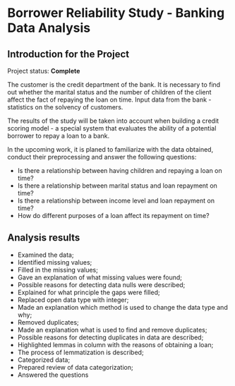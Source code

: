 # Borrower Reliability Study - Banking Data Analysis

## Introduction for the Project 

Project status: **Complete**

The customer is the credit department of the bank. It is necessary to find out whether the marital status and the number of children of the client affect the fact of repaying the loan on time. Input data from the bank - statistics on the solvency of customers.

The results of the study will be taken into account when building a credit scoring model - a special system that evaluates the ability of a potential borrower to repay a loan to a bank.

In the upcoming work, it is planed to familiarize with the data obtained, conduct their preprocessing and answer the following questions:

* Is there a relationship between having children and repaying a loan on time?
* Is there a relationship between marital status and loan repayment on time?
* Is there a relationship between income level and loan repayment on time?
* How do different purposes of a loan affect its repayment on time?

## Analysis results

* Examined the data;
* Identified missing values;
* Filled in the missing values;
* Gave an explanation of what missing values were found;
* Possible reasons for detecting data nulls were described;
* Explained for what principle the gaps were filled;
* Replaced open data type with integer;
* Made an explanation which method is used to change the data type and why;
* Removed duplicates;
* Made an explanation what is used to find and remove duplicates;
* Possible reasons for detecting duplicates in data are described;
* Highlighted lemmas in column with the reasons of obtaining a loan;
* The process of lemmatization is described;
* Categorized data;
* Prepared review of data categorization;
* Answered the questions
